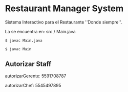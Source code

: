# Restaurant Manager System

Sistema Interactivo para el Restaurante ''Donde siempre''.

La se encuentra en: src / Main.java 

`$ javac Main.java `

`$ javac Main `

## Autorizar Staff

autorizarGerente: 5591708787

autorizarChef: 5545497895
